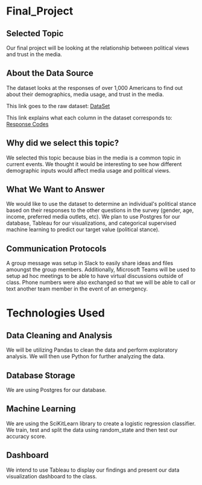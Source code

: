 # Final_Project
## Selected Topic
Our final project will be looking at the relationship between political views and trust in the media.  

## About the Data Source
The dataset looks at the responses of over 1,000 Americans to find out about their demographics, media usage, and trust in the media. 

This link goes to the raw dataset: [DataSet](https://github.com/mandymccabe/Final_Project/blob/main/Machine_Learning_Model.ipynb)

This link explains what each column in the dataset corresponds to: [Response Codes](https://github.com/mandymccabe/Final_Project/blob/main/Resources/Question%20and%20Response%20Codes.pdf)

## Why did we select this topic?
We selected this topic because bias in the media is a common topic in current events.  We thought it would be interesting to see how different demographic inputs would affect media usage and political views.  

## What We Want to Answer
We would like to use the dataset to determine an individual's political stance based on their responses to the other questions in the survey (gender, age, income, preferred media outlets, etc).  We plan to use Postgres for our database, Tableau for our visualizations, and categorical supervised machine learning to predict our target value (political stance). 

## Communication Protocols
A group message was setup in Slack to easily share ideas and files amoungst the group members.  Additionally, Microsoft Teams will be used to setup ad hoc meetings to be able to have virtual discussions outside of class.  Phone numbers were also exchanged so that we will be able to call or text another team member in the event of an emergency. 

# Technologies Used

## Data Cleaning and Analysis
We will be utilizing Pandas to clean the data and perform exploratory analysis. We will then use Python for further analyzing the data.

## Database Storage
We are using Postgres for our database.

## Machine Learning
We are using the SciKitLearn library to create a logistic regression classifier. We train, test and split the data using random_state and then test our accuracy score. 

## Dashboard
We intend to use Tableau to display our findings and present our data visualization dashboard to the class. 
